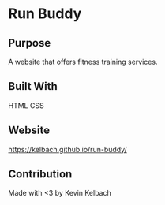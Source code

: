 # Run Buddy

## Purpose
A website that offers fitness training services.

## Built With
HTML
CSS

## Website
https://kelbach.github.io/run-buddy/

## Contribution
Made with <3 by Kevin Kelbach
